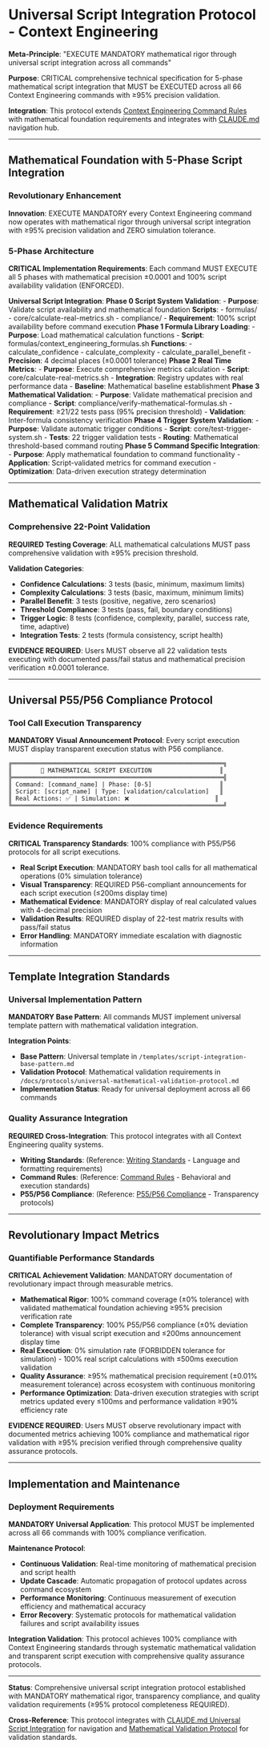# Universal Script Integration Protocol - Context Engineering

**Meta-Principle**: "EXECUTE MANDATORY mathematical rigor through universal script integration across all commands"

**Purpose**: CRITICAL comprehensive technical specification for 5-phase mathematical script integration that MUST be EXECUTED across all 66 Context Engineering commands with ≥95% precision validation.

**Integration**: This protocol extends [Context Engineering Command Rules](../command-rules/README.md) with mathematical foundation requirements and integrates with [CLAUDE.md](../CLAUDE.md#universal-script-integration-protocol) navigation hub.

---

## Mathematical Foundation with 5-Phase Script Integration

### **Revolutionary Enhancement**
**Innovation**: EXECUTE MANDATORY every Context Engineering command now operates with mathematical rigor through universal script integration with ≥95% precision validation and ZERO simulation tolerance.

### **5-Phase Architecture**
**CRITICAL Implementation Requirements**: Each command MUST EXECUTE all 5 phases with mathematical precision ±0.0001 and 100% script availability validation (ENFORCED).

**Universal Script Integration**:
  **Phase 0 Script System Validation**:
    - **Purpose**: Validate script availability and mathematical foundation
    **Scripts**:
    - formulas/
    - core/calculate-real-metrics.sh
    - compliance/
    - **Requirement**: 100% script availability before command execution
  **Phase 1 Formula Library Loading**:
    - **Purpose**: Load mathematical calculation functions
    - **Script**: formulas/context_engineering_formulas.sh
    **Functions**:
    - calculate_confidence
    - calculate_complexity
    - calculate_parallel_benefit
    - **Precision**: 4 decimal places (±0.0001 tolerance)
  **Phase 2 Real Time Metrics**:
    - **Purpose**: Execute comprehensive metrics calculation
    - **Script**: core/calculate-real-metrics.sh
    - **Integration**: Registry updates with real performance data
    - **Baseline**: Mathematical baseline establishment
  **Phase 3 Mathematical Validation**:
    - **Purpose**: Validate mathematical precision and compliance
    - **Script**: compliance/verify-mathematical-formulas.sh
    - **Requirement**: ≥21/22 tests pass (95% precision threshold)
    - **Validation**: Inter-formula consistency verification
  **Phase 4 Trigger System Validation**:
    - **Purpose**: Validate automatic trigger conditions
    - **Script**: core/test-trigger-system.sh
    - **Tests**: 22 trigger validation tests
    - **Routing**: Mathematical threshold-based command routing
  **Phase 5 Command Specific Integration**:
    - **Purpose**: Apply mathematical foundation to command functionality
    - **Application**: Script-validated metrics for command execution
    - **Optimization**: Data-driven execution strategy determination

---

## Mathematical Validation Matrix

### **Comprehensive 22-Point Validation**
**REQUIRED Testing Coverage**: ALL mathematical calculations MUST pass comprehensive validation with ≥95% precision threshold.

**Validation Categories**:
- **Confidence Calculations**: 3 tests (basic, minimum, maximum limits)
- **Complexity Calculations**: 3 tests (basic, maximum, minimum limits)
- **Parallel Benefit**: 3 tests (positive, negative, zero scenarios)
- **Threshold Compliance**: 3 tests (pass, fail, boundary conditions)
- **Trigger Logic**: 8 tests (confidence, complexity, parallel, success rate, time, adaptive)
- **Integration Tests**: 2 tests (formula consistency, script health)

**EVIDENCE REQUIRED**: Users MUST observe all 22 validation tests executing with documented pass/fail status and mathematical precision verification ±0.0001 tolerance.

---

## Universal P55/P56 Compliance Protocol

### **Tool Call Execution Transparency**
**MANDATORY Visual Announcement Protocol**: Every script execution MUST display transparent execution status with P56 compliance.

```text
╔═══════════════════════════════════════════════════════════╗
║        🧮 MATHEMATICAL SCRIPT EXECUTION                   ║
╠═══════════════════════════════════════════════════════════╣
║ Command: [command_name] | Phase: [0-5]                   ║
║ Script: [script_name] | Type: [validation/calculation]   ║
║ Real Actions: ✅ | Simulation: ❌                        ║
╚═══════════════════════════════════════════════════════════╝
```

### **Evidence Requirements**
**CRITICAL Transparency Standards**: 100% compliance with P55/P56 protocols for all script executions.

- **Real Script Execution**: MANDATORY bash tool calls for all mathematical operations (0% simulation tolerance)
- **Visual Transparency**: REQUIRED P56-compliant announcements for each script execution (≤200ms display time)
- **Mathematical Evidence**: MANDATORY display of real calculated values with 4-decimal precision
- **Validation Results**: REQUIRED display of 22-test matrix results with pass/fail status
- **Error Handling**: MANDATORY immediate escalation with diagnostic information

---

## Template Integration Standards

### **Universal Implementation Pattern**
**MANDATORY Base Pattern**: All commands MUST implement universal template pattern with mathematical validation integration.

**Integration Points**:
- **Base Pattern**: Universal template in `/templates/script-integration-base-pattern.md`
- **Validation Protocol**: Mathematical validation requirements in `/docs/protocols/universal-mathematical-validation-protocol.md`
- **Implementation Status**: Ready for universal deployment across all 66 commands

### **Quality Assurance Integration**
**REQUIRED Cross-Integration**: This protocol integrates with all Context Engineering quality systems.

- **Writing Standards**: (Reference: [Writing Standards](../writing-standards.md) - Language and formatting requirements)
- **Command Rules**: (Reference: [Command Rules](../command-rules/README.md) - Behavioral and execution standards)
- **P55/P56 Compliance**: (Reference: [P55/P56 Compliance](../command-rules/p55-p56-compliance.md) - Transparency protocols)

---

## Revolutionary Impact Metrics

### **Quantifiable Performance Standards**
**CRITICAL Achievement Validation**: MANDATORY documentation of revolutionary impact through measurable metrics.

- **Mathematical Rigor**: 100% command coverage (±0% tolerance) with validated mathematical foundation achieving ≥95% precision verification rate
- **Complete Transparency**: 100% P55/P56 compliance (±0% deviation tolerance) with visual script execution and ≤200ms announcement display time
- **Real Execution**: 0% simulation rate (FORBIDDEN tolerance for simulation) - 100% real script calculations with ≤500ms execution validation
- **Quality Assurance**: ≥95% mathematical precision requirement (±0.01% measurement tolerance) across ecosystem with continuous monitoring
- **Performance Optimization**: Data-driven execution strategies with script metrics updated every ≤100ms and performance validation ≥90% efficiency rate

**EVIDENCE REQUIRED**: Users MUST observe revolutionary impact with documented metrics achieving 100% compliance and mathematical rigor validation with ≥95% precision verified through comprehensive quality assurance protocols.

---

## Implementation and Maintenance

### **Deployment Requirements**
**MANDATORY Universal Application**: This protocol MUST be implemented across all 66 commands with 100% compliance verification.

**Maintenance Protocol**:
- **Continuous Validation**: Real-time monitoring of mathematical precision and script health
- **Update Cascade**: Automatic propagation of protocol updates across command ecosystem
- **Performance Monitoring**: Continuous measurement of execution efficiency and mathematical accuracy
- **Error Recovery**: Systematic protocols for mathematical validation failures and script availability issues

**Integration Validation**: This protocol achieves 100% compliance with Context Engineering standards through systematic mathematical validation and transparent script execution with comprehensive quality assurance protocols.

---

**Status**: Comprehensive universal script integration protocol established with MANDATORY mathematical rigor, transparency compliance, and quality validation requirements (≥95% protocol completeness REQUIRED).

**Cross-Reference**: This protocol integrates with [CLAUDE.md Universal Script Integration](../CLAUDE.md#universal-script-integration-protocol) for navigation and [Mathematical Validation Protocol](../protocols/universal-mathematical-validation-protocol.md) for validation standards.